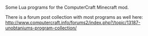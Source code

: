 Some Lua programs for the ComputerCraft Minecraft mod.

There is a forum post collection with most programs as well here: http://www.computercraft.info/forums2/index.php?/topic/13187-unobtaniums-program-collection/